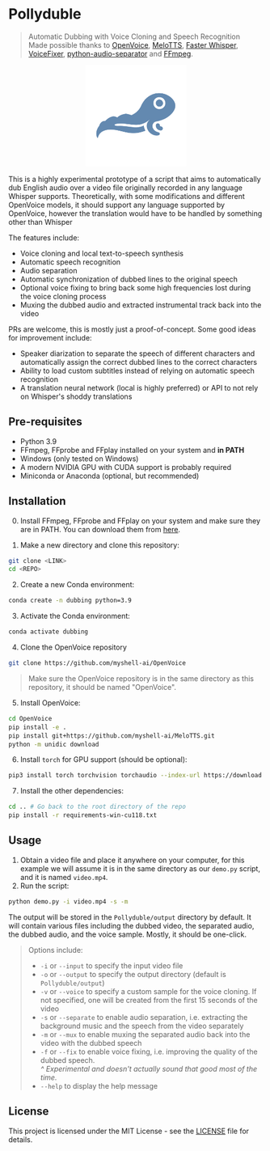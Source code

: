 # Pollyduble
> Automatic Dubbing with Voice Cloning and Speech Recognition  
> Made possible thanks to [OpenVoice](https://github.com/myshell-ai/OpenVoice), [MeloTTS](https://github.com/myshell-ai/MeloTTS), [Faster Whisper](https://github.com/SYSTRAN/faster-whisper), [VoiceFixer](https://github.com/haoheliu/voicefixer), [python-audio-separator](https://github.com/karaokenerds/python-audio-separator) and [FFmpeg](https://ffmpeg.org/).

<p align="center">
  <img src="assets/polly.png" alt="Polly the Tadpole" width="200"/>
</p>
This is a highly experimental prototype of a script that aims to automatically dub English audio over a video file originally recorded in any language Whisper supports. 
Theoretically, with some modifications and different OpenVoice models, it should support any language supported by OpenVoice, however the translation would have to be handled by something other than Whisper

The features include:
- Voice cloning and local text-to-speech synthesis
- Automatic speech recognition
- Audio separation
- Automatic synchronization of dubbed lines to the original speech
- Optional voice fixing to bring back some high frequencies lost during the voice cloning process
- Muxing the dubbed audio and extracted instrumental track back into the video

PRs are welcome, this is mostly just a proof-of-concept. Some good ideas for improvement include:
- Speaker diarization to separate the speech of different characters and automatically assign the correct dubbed lines to the correct characters
- Ability to load custom subtitles instead of relying on automatic speech recognition
- A translation neural network (local is highly preferred) or API to not rely on Whisper's shoddy translations

## Pre-requisites

- Python 3.9
- FFmpeg, FFprobe and FFplay installed on your system and **in PATH**
- Windows (only tested on Windows)
- A modern NVIDIA GPU with CUDA support is probably required
- Miniconda or Anaconda (optional, but recommended)

## Installation

0. Install FFmpeg, FFprobe and FFplay on your system and make sure they are in PATH. You can download them from [here](https://ffmpeg.org/download.html).

1. Make a new directory and clone this repository:
```bash
git clone <LINK>
cd <REPO>
```

2. Create a new Conda environment:
```bash
conda create -n dubbing python=3.9
```

3. Activate the Conda environment:
```bash
conda activate dubbing
```

4. Clone the OpenVoice repository
```bash
git clone https://github.com/myshell-ai/OpenVoice
```
> Make sure the OpenVoice repository is in the same directory as this repository, it should be named "OpenVoice".

5. Install OpenVoice:
```bash
cd OpenVoice
pip install -e .
pip install git+https://github.com/myshell-ai/MeloTTS.git
python -m unidic download
```

6. Install `torch` for GPU support (should be optional):
```bash
pip3 install torch torchvision torchaudio --index-url https://download.pytorch.org/whl/cu118
```

7. Install the other dependencies:
```bash
cd .. # Go back to the root directory of the repo
pip install -r requirements-win-cu118.txt
```

## Usage

1. Obtain a video file and place it anywhere on your computer, for this example we will assume it is in the same directory as our `demo.py` script, and it is named `video.mp4`.
2. Run the script:
```bash
python demo.py -i video.mp4 -s -m
```

The output will be stored in the `Pollyduble/output` directory by default. It will contain various files including the dubbed video, the separated audio, the dubbed audio, and the voice sample. Mostly, it should be one-click.
> Options include:
> - `-i` or `--input` to specify the input video file
> - `-o` or `--output` to specify the output directory (default is `Pollyduble/output`)
> - `-v` or `--voice` to specify a custom sample for the voice cloning. If not specified, one will be created from the first 15 seconds of the video
> - `-s` or `--separate` to enable audio separation, i.e. extracting the background music and the speech from the video separately
> - `-m` or `--mux` to enable muxing the separated audio back into the video with the dubbed speech
> - `-f` or `--fix` to enable voice fixing, i.e. improving the quality of the dubbed speech.  
> *^ Experimental and doesn't actually sound that good most of the time.*
> - `--help` to display the help message

## License

This project is licensed under the MIT License - see the [LICENSE](LICENSE) file for details.